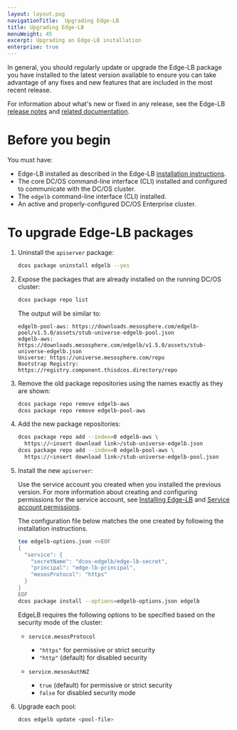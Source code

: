 ```yaml
---
layout: layout.pug
navigationTitle:  Upgrading Edge-LB
title: Upgrading Edge-LB
menuWeight: 45
excerpt: Upgrading an Edge-LB installation
enterprise: true
---
```


In general, you should regularly update or upgrade the Edge-LB package you have installed to the latest version available to ensure you can take advantage of any fixes and new features that are included in the most recent release.

For information about what's new or fixed in any release, see the Edge-LB [release notes](/mesosphere/dcos/services/edge-lb/1.5/related-documentation/release-notes/) and [related documentation](/mesosphere/dcos/services/edge-lb/1.5/related-documentation/).

# Before you begin
You must have:
* Edge-LB installed as described in the Edge-LB [installation instructions](/mesosphere/dcos/services/edge-lb/1.5/getting-started/installing).
* The core DC/OS command-line interface (CLI) installed and configured to communicate with the DC/OS cluster.
* The `edgelb` command-line interface (CLI) installed.
* An active and properly-configured DC/OS Enterprise cluster.

# To upgrade Edge-LB packages

1. Uninstall the `apiserver` package:

    ```bash
    dcos package uninstall edgelb --yes
    ```

1. Expose the packages that are already installed on the running DC/OS cluster:

    ```bash
    dcos package repo list
    ```

    The output will be similar to:

    ```
    edgelb-pool-aws: https://downloads.mesosphere.com/edgelb-pool/v1.5.0/assets/stub-universe-edgelb-pool.json
    edgelb-aws: https://downloads.mesosphere.com/edgelb/v1.5.0/assets/stub-universe-edgelb.json
    Universe: https://universe.mesosphere.com/repo
    Bootstrap Registry: https://registry.component.thisdcos.directory/repo
    ```

1. Remove the old package repositories using the names exactly as they are shown:

    ```bash
    dcos package repo remove edgelb-aws
    dcos package repo remove edgelb-pool-aws
    ```

1. Add the new package repositories:

    ```bash
    dcos package repo add --index=0 edgelb-aws \
      https://<insert download link>/stub-universe-edgelb.json
    dcos package repo add --index=0 edgelb-pool-aws \
      https://<insert download link>/stub-universe-edgelb-pool.json
    ```

1. Install the new `apiserver`:

    Use the service account you created when you installed the previous version. For more information about creating and configuring permissions for the service account, see [Installing Edge-LB](/mesosphere/dcos/services/edge-lb/1.5/getting-started/installing) and [Service account permissions](/mesosphere/dcos/services/edge-lb/1.5/reference/permissions/#service-account-permission).

    The configuration file below matches the one created by following the installation instructions.

    ```bash
    tee edgelb-options.json <<EOF
    {
      "service": {
        "secretName": "dcos-edgelb/edge-lb-secret",
        "principal": "edge-lb-principal",
        "mesosProtocol": "https"
      }
    }
    EOF
    dcos package install --options=edgelb-options.json edgelb
    ```

    EdgeLB requires the following options to be specified based on the security mode of the cluster:
    * `service.mesosProtocol`
        - `"https"` for permissive or strict security
        - `"http"` (default) for disabled security

    * `service.mesosAuthNZ`
        - `true` (default) for permissive or strict security
        - `false` for disabled security mode

1. Upgrade each pool:

    ```bash
    dcos edgelb update <pool-file>
    ```
